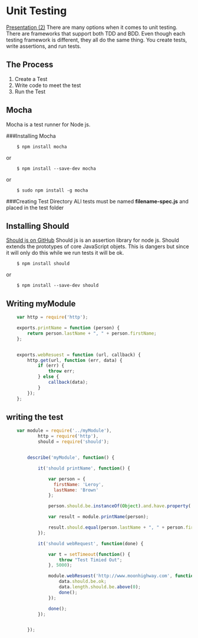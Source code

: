 Unit Testing
============
[Presentation (2)](https://docs.google.com/a/moonhighway.com/presentation/d/1BC3CrRWqiKvDYXU6y2_cVegLdZ9WMkYAXdR2OaJNIcI/edit#slide=id.g33becb33d_00)
There are many options when it comes to unit testing. There are frameworks that support both TDD and BDD.  Even though
each testing framework is different, they all do the same thing.  You create tests, write assertions, and run tests.

The Process
-----------
1. Create a Test
2. Write code to meet the test
3. Run the Test


Mocha
-----
Mocha is a test runner for Node js.

###Installing Mocha

```
    $ npm install mocha
```

or

```
    $ npm install --save-dev mocha
```

or

```
    $ sudo npm install -g mocha
```

###Creating Test Directory
ALl tests must be named __filename-spec.js__ and placed in the test folder

Installing Should
-----------------
[Should js on GitHub](https://github.com/visionmedia/should.js/)
Should js is an assertion library for node js.  Should extends the prototypes of core JavaScript objets.  This is dangers
but since it will only do this while we run tests it will be ok.

```
    $ npm install should
```

or

```
    $ npm install --save-dev should
```

Writing myModule
----------------

```javascript
    var http = require('http');

    exports.printName = function (person) {
        return person.lastName + ", " + person.firstName;
    };


    exports.webResuest = function (url, callback) {
        http.get(url, function (err, data) {
            if (err) {
                throw err;
            } else {
                callback(data);
            }
        });
    };
```

writing the test
----------------

```javascript
    var module = require('../myModule'),
            http = require('http'),
            should = require('should');


        describe('myModule', function() {

            it('should printName', function() {

                var person = {
                  firstName: 'Leroy',
                  lastName: 'Brown'
                };

                person.should.be.instanceOf(Object).and.have.property('firstName', 'Leroy');

                var result = module.printName(person);

                result.should.equal(person.lastName + ", " + person.firstName);
            });

            it('should webRequest', function(done) {

                var t = setTimeout(function() {
                    throw "Test Timied Out";
                }, 5000);

                module.webResuest('http://www.moonhighway.com', function(data) {
                    data.should.be.ok;
                    data.length.should.be.above(0);
                    done();
                });

                done();
            });


        });
```


